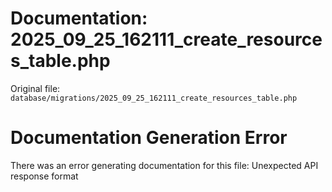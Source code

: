 # Documentation: 2025_09_25_162111_create_resources_table.php

Original file: `database/migrations/2025_09_25_162111_create_resources_table.php`

# Documentation Generation Error

There was an error generating documentation for this file: Unexpected API response format